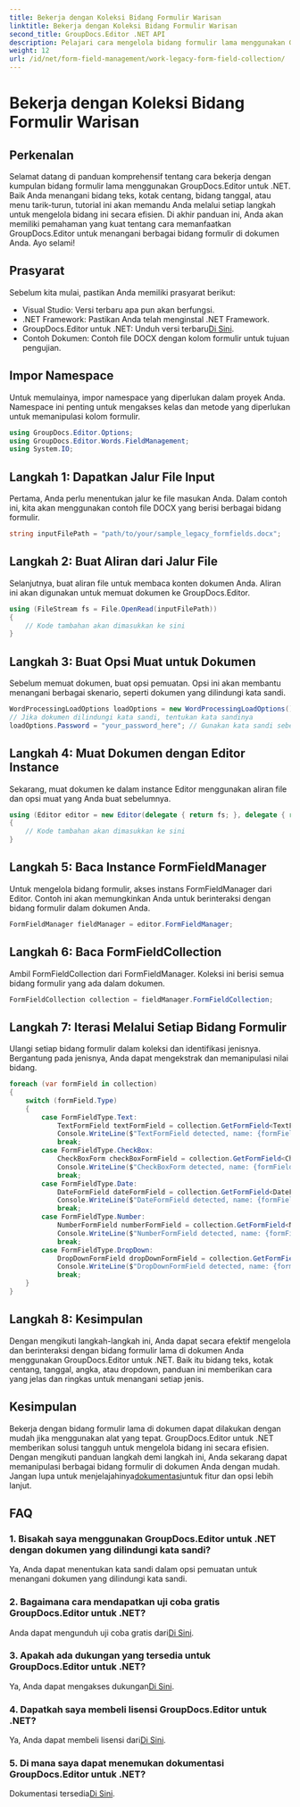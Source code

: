 ```yaml
---
title: Bekerja dengan Koleksi Bidang Formulir Warisan
linktitle: Bekerja dengan Koleksi Bidang Formulir Warisan
second_title: GroupDocs.Editor .NET API
description: Pelajari cara mengelola bidang formulir lama menggunakan GroupDocs.Editor untuk .NET dengan panduan terperinci kami. Sempurna untuk menangani bidang teks, kotak centang, tanggal, dan banyak lagi.
weight: 12
url: /id/net/form-field-management/work-legacy-form-field-collection/
---
```


# Bekerja dengan Koleksi Bidang Formulir Warisan

## Perkenalan
Selamat datang di panduan komprehensif tentang cara bekerja dengan kumpulan bidang formulir lama menggunakan GroupDocs.Editor untuk .NET. Baik Anda menangani bidang teks, kotak centang, bidang tanggal, atau menu tarik-turun, tutorial ini akan memandu Anda melalui setiap langkah untuk mengelola bidang ini secara efisien. Di akhir panduan ini, Anda akan memiliki pemahaman yang kuat tentang cara memanfaatkan GroupDocs.Editor untuk menangani berbagai bidang formulir di dokumen Anda. Ayo selami!
## Prasyarat
Sebelum kita mulai, pastikan Anda memiliki prasyarat berikut:
- Visual Studio: Versi terbaru apa pun akan berfungsi.
- .NET Framework: Pastikan Anda telah menginstal .NET Framework.
-  GroupDocs.Editor untuk .NET: Unduh versi terbaru[Di Sini](https://releases.groupdocs.com/editor/net/).
- Contoh Dokumen: Contoh file DOCX dengan kolom formulir untuk tujuan pengujian.
## Impor Namespace
Untuk memulainya, impor namespace yang diperlukan dalam proyek Anda. Namespace ini penting untuk mengakses kelas dan metode yang diperlukan untuk memanipulasi kolom formulir.
```csharp
using GroupDocs.Editor.Options;
using GroupDocs.Editor.Words.FieldManagement;
using System.IO;
```
## Langkah 1: Dapatkan Jalur File Input
Pertama, Anda perlu menentukan jalur ke file masukan Anda. Dalam contoh ini, kita akan menggunakan contoh file DOCX yang berisi berbagai bidang formulir.
```csharp
string inputFilePath = "path/to/your/sample_legacy_formfields.docx";
```
## Langkah 2: Buat Aliran dari Jalur File
Selanjutnya, buat aliran file untuk membaca konten dokumen Anda. Aliran ini akan digunakan untuk memuat dokumen ke GroupDocs.Editor.
```csharp
using (FileStream fs = File.OpenRead(inputFilePath))
{
    // Kode tambahan akan dimasukkan ke sini
}
```
## Langkah 3: Buat Opsi Muat untuk Dokumen
Sebelum memuat dokumen, buat opsi pemuatan. Opsi ini akan membantu menangani berbagai skenario, seperti dokumen yang dilindungi kata sandi.
```csharp
WordProcessingLoadOptions loadOptions = new WordProcessingLoadOptions();
// Jika dokumen dilindungi kata sandi, tentukan kata sandinya
loadOptions.Password = "your_password_here"; // Gunakan kata sandi sebenarnya jika perlu
```
## Langkah 4: Muat Dokumen dengan Editor Instance
Sekarang, muat dokumen ke dalam instance Editor menggunakan aliran file dan opsi muat yang Anda buat sebelumnya.
```csharp
using (Editor editor = new Editor(delegate { return fs; }, delegate { return loadOptions; }))
{
    // Kode tambahan akan dimasukkan ke sini
}
```
## Langkah 5: Baca Instance FormFieldManager
Untuk mengelola bidang formulir, akses instans FormFieldManager dari Editor. Contoh ini akan memungkinkan Anda untuk berinteraksi dengan bidang formulir dalam dokumen Anda.
```csharp
FormFieldManager fieldManager = editor.FormFieldManager;
```
## Langkah 6: Baca FormFieldCollection
Ambil FormFieldCollection dari FormFieldManager. Koleksi ini berisi semua bidang formulir yang ada dalam dokumen.
```csharp
FormFieldCollection collection = fieldManager.FormFieldCollection;
```
## Langkah 7: Iterasi Melalui Setiap Bidang Formulir
Ulangi setiap bidang formulir dalam koleksi dan identifikasi jenisnya. Bergantung pada jenisnya, Anda dapat mengekstrak dan memanipulasi nilai bidang.
```csharp
foreach (var formField in collection)
{
    switch (formField.Type)
    {
        case FormFieldType.Text:
            TextFormField textFormField = collection.GetFormField<TextFormField>(formField.Name);
            Console.WriteLine($"TextFormField detected, name: {formField.Name}, value: {textFormField.Value}");
            break;
        case FormFieldType.CheckBox:
            CheckBoxForm checkBoxFormField = collection.GetFormField<CheckBoxForm>(formField.Name);
            Console.WriteLine($"CheckBoxForm detected, name: {formField.Name}, value: {checkBoxFormField.Value}");
            break;
        case FormFieldType.Date:
            DateFormField dateFormField = collection.GetFormField<DateFormField>(formField.Name);
            Console.WriteLine($"DateFormField detected, name: {formField.Name}, value: {dateFormField.Value}");
            break;
        case FormFieldType.Number:
            NumberFormField numberFormField = collection.GetFormField<NumberFormField>(formField.Name);
            Console.WriteLine($"NumberFormField detected, name: {formField.Name}, value: {numberFormField.Value}");
            break;
        case FormFieldType.DropDown:
            DropDownFormField dropDownFormField = collection.GetFormField<DropDownFormField>(formField.Name);
            Console.WriteLine($"DropDownFormField detected, name: {formField.Name}, value selected: {dropDownFormField.Value[dropDownFormField.SelectedIndex]}");
            break;
    }
}
```
## Langkah 8: Kesimpulan
Dengan mengikuti langkah-langkah ini, Anda dapat secara efektif mengelola dan berinteraksi dengan bidang formulir lama di dokumen Anda menggunakan GroupDocs.Editor untuk .NET. Baik itu bidang teks, kotak centang, tanggal, angka, atau dropdown, panduan ini memberikan cara yang jelas dan ringkas untuk menangani setiap jenis.
## Kesimpulan
 Bekerja dengan bidang formulir lama di dokumen dapat dilakukan dengan mudah jika menggunakan alat yang tepat. GroupDocs.Editor untuk .NET memberikan solusi tangguh untuk mengelola bidang ini secara efisien. Dengan mengikuti panduan langkah demi langkah ini, Anda sekarang dapat memanipulasi berbagai bidang formulir di dokumen Anda dengan mudah. Jangan lupa untuk menjelajahinya[dokumentasi](https://tutorials.groupdocs.com/editor/net/)untuk fitur dan opsi lebih lanjut.
## FAQ
### 1. Bisakah saya menggunakan GroupDocs.Editor untuk .NET dengan dokumen yang dilindungi kata sandi?
Ya, Anda dapat menentukan kata sandi dalam opsi pemuatan untuk menangani dokumen yang dilindungi kata sandi.
### 2. Bagaimana cara mendapatkan uji coba gratis GroupDocs.Editor untuk .NET?
 Anda dapat mengunduh uji coba gratis dari[Di Sini](https://releases.groupdocs.com/).
### 3. Apakah ada dukungan yang tersedia untuk GroupDocs.Editor untuk .NET?
 Ya, Anda dapat mengakses dukungan[Di Sini](https://forum.groupdocs.com/c/editor/20).
### 4. Dapatkah saya membeli lisensi GroupDocs.Editor untuk .NET?
 Ya, Anda dapat membeli lisensi dari[Di Sini](https://purchase.groupdocs.com/buy).
### 5. Di mana saya dapat menemukan dokumentasi GroupDocs.Editor untuk .NET?
Dokumentasi tersedia[Di Sini](https://tutorials.groupdocs.com/editor/net/).